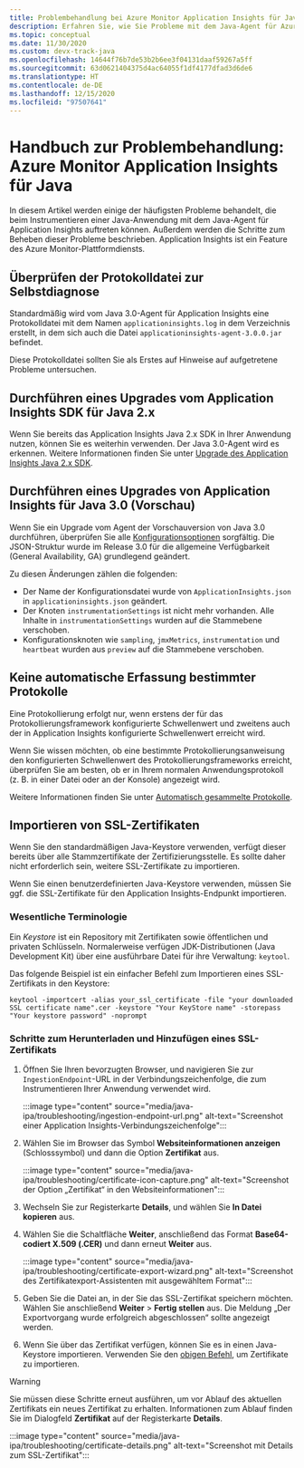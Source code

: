```yaml
---
title: Problembehandlung bei Azure Monitor Application Insights für Java
description: Erfahren Sie, wie Sie Probleme mit dem Java-Agent für Azure Monitor Application Insights beheben.
ms.topic: conceptual
ms.date: 11/30/2020
ms.custom: devx-track-java
ms.openlocfilehash: 14644f76b7de53b2b6ee3f04131daaf59267a5ff
ms.sourcegitcommit: 63d0621404375d4ac64055f1df4177dfad3d6de6
ms.translationtype: HT
ms.contentlocale: de-DE
ms.lasthandoff: 12/15/2020
ms.locfileid: "97507641"
---
```

# <a name="troubleshooting-guide-azure-monitor-application-insights-for-java"></a>Handbuch zur Problembehandlung: Azure Monitor Application Insights für Java

In diesem Artikel werden einige der häufigsten Probleme behandelt, die beim Instrumentieren einer Java-Anwendung mit dem Java-Agent für Application Insights auftreten können. Außerdem werden die Schritte zum Beheben dieser Probleme beschrieben. Application Insights ist ein Feature des Azure Monitor-Plattformdiensts.

## <a name="check-the-self-diagnostic-log-file"></a>Überprüfen der Protokolldatei zur Selbstdiagnose

Standardmäßig wird vom Java 3.0-Agent für Application Insights eine Protokolldatei mit dem Namen `applicationinsights.log` in dem Verzeichnis erstellt, in dem sich auch die Datei `applicationinsights-agent-3.0.0.jar` befindet.

Diese Protokolldatei sollten Sie als Erstes auf Hinweise auf aufgetretene Probleme untersuchen.

## <a name="upgrade-from-the-application-insights-java-2x-sdk"></a>Durchführen eines Upgrades vom Application Insights SDK für Java 2.x

Wenn Sie bereits das Application Insights Java 2.x SDK in Ihrer Anwendung nutzen, können Sie es weiterhin verwenden. Der Java 3.0-Agent wird es erkennen. Weitere Informationen finden Sie unter [Upgrade des Application Insights Java 2.x SDK](./java-standalone-upgrade-from-2x.md).

## <a name="upgrade-from-application-insights-java-30-preview"></a>Durchführen eines Upgrades von Application Insights für Java 3.0 (Vorschau)

Wenn Sie ein Upgrade vom Agent der Vorschauversion von Java 3.0 durchführen, überprüfen Sie alle [Konfigurationsoptionen](./java-standalone-config.md) sorgfältig. Die JSON-Struktur wurde im Release 3.0 für die allgemeine Verfügbarkeit (General Availability, GA) grundlegend geändert.

Zu diesen Änderungen zählen die folgenden:

-  Der Name der Konfigurationsdatei wurde von `ApplicationInsights.json` in `applicationinsights.json` geändert.
-  Der Knoten `instrumentationSettings` ist nicht mehr vorhanden. Alle Inhalte in `instrumentationSettings` wurden auf die Stammebene verschoben. 
-  Konfigurationsknoten wie `sampling`, `jmxMetrics`, `instrumentation` und `heartbeat` wurden aus `preview` auf die Stammebene verschoben.

## <a name="some-logging-is-not-auto-collected"></a>Keine automatische Erfassung bestimmter Protokolle

Eine Protokollierung erfolgt nur, wenn erstens der für das Protokollierungsframework konfigurierte Schwellenwert und zweitens auch der in Application Insights konfigurierte Schwellenwert erreicht wird.

Wenn Sie wissen möchten, ob eine bestimmte Protokollierungsanweisung den konfigurierten Schwellenwert des Protokollierungsframeworks erreicht, überprüfen Sie am besten, ob er in Ihrem normalen Anwendungsprotokoll (z. B. in einer Datei oder an der Konsole) angezeigt wird.

Weitere Informationen finden Sie unter [Automatisch gesammelte Protokolle](./java-standalone-config.md#auto-collected-logging).

## <a name="import-ssl-certificates"></a>Importieren von SSL-Zertifikaten

Wenn Sie den standardmäßigen Java-Keystore verwenden, verfügt dieser bereits über alle Stammzertifikate der Zertifizierungsstelle. Es sollte daher nicht erforderlich sein, weitere SSL-Zertifikate zu importieren.

Wenn Sie einen benutzerdefinierten Java-Keystore verwenden, müssen Sie ggf. die SSL-Zertifikate für den Application Insights-Endpunkt importieren.

### <a name="key-terminology"></a>Wesentliche Terminologie
Ein *Keystore* ist ein Repository mit Zertifikaten sowie öffentlichen und privaten Schlüsseln. Normalerweise verfügen JDK-Distributionen (Java Development Kit) über eine ausführbare Datei für ihre Verwaltung: `keytool`.

Das folgende Beispiel ist ein einfacher Befehl zum Importieren eines SSL-Zertifikats in den Keystore:

`keytool -importcert -alias your_ssl_certificate -file "your downloaded SSL certificate name".cer -keystore "Your KeyStore name" -storepass "Your keystore password" -noprompt`

### <a name="steps-to-download-and-add-an-ssl-certificate"></a>Schritte zum Herunterladen und Hinzufügen eines SSL-Zertifikats

1.  Öffnen Sie Ihren bevorzugten Browser, und navigieren Sie zur `IngestionEndpoint`-URL in der Verbindungszeichenfolge, die zum Instrumentieren Ihrer Anwendung verwendet wird.

    :::image type="content" source="media/java-ipa/troubleshooting/ingestion-endpoint-url.png" alt-text="Screenshot einer Application Insights-Verbindungszeichenfolge":::

2.  Wählen Sie im Browser das Symbol **Websiteinformationen anzeigen** (Schlosssymbol) und dann die Option **Zertifikat** aus.

    :::image type="content" source="media/java-ipa/troubleshooting/certificate-icon-capture.png" alt-text="Screenshot der Option „Zertifikat“ in den Websiteinformationen":::

3.  Wechseln Sie zur Registerkarte **Details**, und wählen Sie **In Datei kopieren** aus.
4.  Wählen Sie die Schaltfläche **Weiter**, anschließend das Format **Base64-codiert X.509 (.CER)** und dann erneut **Weiter** aus.

    :::image type="content" source="media/java-ipa/troubleshooting/certificate-export-wizard.png" alt-text="Screenshot des Zertifikatexport-Assistenten mit ausgewähltem Format":::

5.  Geben Sie die Datei an, in der Sie das SSL-Zertifikat speichern möchten. Wählen Sie anschließend **Weiter** > **Fertig stellen** aus. Die Meldung „Der Exportvorgang wurde erfolgreich abgeschlossen“ sollte angezeigt werden.
6.  Wenn Sie über das Zertifikat verfügen, können Sie es in einen Java-Keystore importieren. Verwenden Sie den [obigen Befehl](#key-terminology), um Zertifikate zu importieren.

> [!WARNING]
> Sie müssen diese Schritte erneut ausführen, um vor Ablauf des aktuellen Zertifikats ein neues Zertifikat zu erhalten. Informationen zum Ablauf finden Sie im Dialogfeld **Zertifikat** auf der Registerkarte **Details**.
>
> :::image type="content" source="media/java-ipa/troubleshooting/certificate-details.png" alt-text="Screenshot mit Details zum SSL-Zertifikat":::
